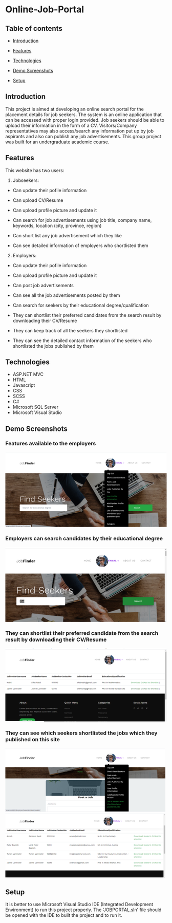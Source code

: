 # Online-Job-Portal

## Table of contents

* [Introduction](#introduction)

* [Features](#features)

* [Technologies](#technologies)

* [Demo Screenshots](#demo-screenshots)

* [Setup](#setup)

## Introduction

This project is aimed at developing an online search portal for the placement details for job seekers. The system is an online application that can be accessed with proper login provided. Job seekers should be able to upload their information in the form of a CV. Visitors/Company representatives may also access/search any information put up by job aspirants and also can publish any job advertisements. This group project was built for an undergraduate academic course.

## Features

This website has two users:

1. Jobseekers:

  * Can update their pofile information
  
  * Can upload CV/Resume
  
  * Can upload profile picture and update it

  * Can search for job advertisements using job title, company name, keywords, location (city, province, region)
  
  * Can short list any job advertisement which they like
  
  * Can see detailed information of employers who shortlisted them
  
2. Employers:

  * Can update their pofile information
  
  * Can upload profile picture and update it
  
  * Can post job advertisements
  
  * Can see all the job advertisements posted by them
  
  * Can search for seekers by their educational degree/qualification
  
  * They can shortlist their preferred candidates from the search result by downloading their CV/Resume
  
  * They can keep track of all the seekers they shortlisted
  
  * They can see the detailed contact information of the seekers who shortlisted the jobs published by them
  
  

  

  ## Technologies
  * ASP.NET MVC
  * HTML
  * Javascript
  * CSS
  * SCSS
  * C#
  * Microsoft SQL Server
  * Microsoft Visual Studio
  
  ## Demo Screenshots
  
<div> 
 
  <h3> Features available to the employers  </h3>

 <img src="DEMO_IMAGES/1.png">

 </div>


<div>

  <h3> Employers can search candidates by their educational degree</h3>
  
 <img src="DEMO_IMAGES/2.png">
 
 </div>
 

<div>
  <h3> They can shortlist their preferred candidate from the search result by downloading their CV/Resume </h3>
  
 <img src="DEMO_IMAGES/3.png">
 
 </div>

 
 <div>
 <h3> They can see which seekers shortlisted the jobs which they published on this site </h3>
 
 
 <p float="left">
  <img src="DEMO_IMAGES/4.png" height="200" width="500"/>
  <img src="DEMO_IMAGES/5.png" height="201" width="500"/> 
</p>

</div>



 


 
 ## Setup
 
It is better to use Microsoft Visual Studio IDE (Integrated Development Environment) to run this project properly. The 'JOBPORTAL.sln' file should be opened with the IDE to  built the project and to run it.
